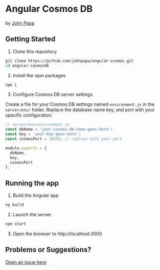 # Angular Cosmos DB
by [John Papa](http://twitter.com/john_papa)

## Getting Started

1. Clone this repository
```bash
git clone https://github.com/johnpapa/angular-cosmos.git
cd angular-cosmosdb
```

2. Install the npm packages

```bash
npm i
```

3. Configure Cosmos DB server settings

Create a file for your Cosmos DB settings named `environment.js` in the `server/env/` folder. Replace the database name key, and port with your specific configuration.

```javascript
// server/env/environment.js
const dbName = 'your-cosmos-db-name-goes-here';
const key = 'your-key-goes-here';
const cosmosPort = 10255; // replace with your port

module.exports = {
  dbName,
  key,
  cosmosPort
};
```

## Running the app

1. Build the Angular app

```bash
ng build
```

2. Launch the server

```bash
npm start
```

3. Open the browser to http://localhost:3000

## Problems or Suggestions?

[Open an issue here](https://github.com/johnpapa/angular-cosmos/issues)

